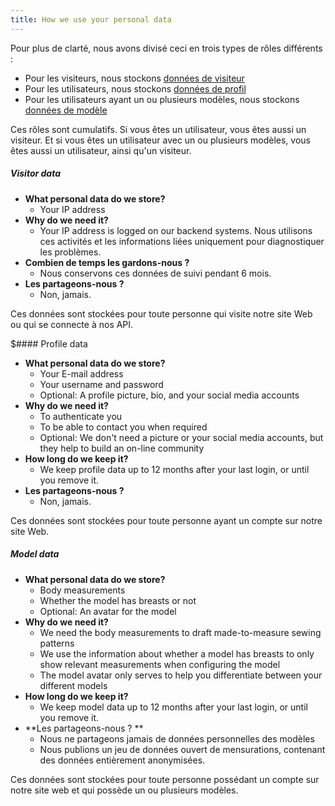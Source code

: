 ```yaml
---
title: How we use your personal data
---
```


Pour plus de clarté, nous avons divisé ceci en trois types de rôles différents :

-   Pour les visiteurs, nous stockons [données de visiteur](#visitor-data)
-   Pour les utilisateurs, nous stockons [données de profil](#profile-data)
-   Pour les utilisateurs ayant un ou plusieurs modèles, nous stockons [données de modèle](#model-data)

Ces rôles sont cumulatifs. Si vous êtes un utilisateur, vous êtes aussi un visiteur. Et si vous êtes un utilisateur avec un ou plusieurs modèles, vous êtes aussi un utilisateur, ainsi qu'un visiteur.

<Note>

##### Visitor data

-   **What personal data do we store?**
    -   Your IP address
-   **Why do we need it?**
    -   Your IP address is logged on our backend systems. Nous utilisons ces activités et les informations liées uniquement pour diagnostiquer les problèmes.
-   **Combien de temps les gardons-nous ?**
    -   Nous conservons ces données de suivi pendant 6 mois.
-   **Les partageons-nous ?**
    -   Non, jamais.

Ces données sont stockées pour toute personne qui visite notre site Web ou qui se connecte à nos API.

</Note>

<Note>

$#### Profile data

-   **What personal data do we store?**
    -   Your E-mail address
    -   Your username and password
    -   Optional: A profile picture, bio, and your social media accounts
-   **Why do we need it?**
    -   To authenticate you
    -   To be able to contact you when required
    -   Optional: We don't need a picture or your social media accounts, but they help to build an on-line community
-   **How long do we keep it?**
    -   We keep profile data up to 12 months after your last login, or until you remove it.
-   **Les partageons-nous ?**
    -   Non, jamais.

Ces données sont stockées pour toute personne ayant un compte sur notre site Web.

</Note>

<Note>

##### Model data

-   **What personal data do we store?**
    -   Body measurements
    -   Whether the model has breasts or not
    -   Optional: An avatar for the model
-   **Why do we need it?**
    -   We need the body measurements to draft made-to-measure sewing patterns
    -   We use the information about whether a model has breasts to only show relevant measurements when configuring the model
    -   The model avatar only serves to help you differentiate between your different models
-   **How long do we keep it?**
    -   We keep model data up to 12 months after your last login, or until you remove it.
-   \*\*Les partageons-nous ? \*\*
    -   Nous ne partageons jamais de données personnelles des modèles
    -   Nous publions un jeu de données ouvert de mensurations, contenant des données entièrement anonymisées.

Ces données sont stockées pour toute personne possédant un compte sur notre site web et qui possède un ou plusieurs modèles.

</Note>
